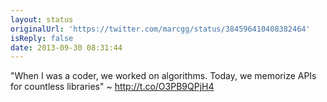 ```yaml
---
layout: status
originalUrl: 'https://twitter.com/marcgg/status/384596410408382464'
isReply: false
date: 2013-09-30 08:31:44
---
```


"When I was a coder, we worked on algorithms. Today, we memorize APIs for countless libraries" ~ http://t.co/O3PB9QPjH4
